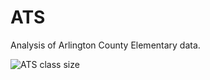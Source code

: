 # ATS
Analysis of Arlington County Elementary data.

![ATS class size](https://user-images.githubusercontent.com/5873344/69484892-70021a00-0e06-11ea-91e9-22f82c1c6c6f.png)

